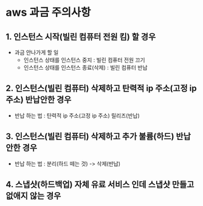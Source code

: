 # aws 과금 주의사항
## 1. 인스턴스 시작(빌린 컴퓨터 전원 킴) 할 경우
- 과금 안나가게 할 일
  - 인스턴스 상태를 인스턴스 중지 : 빌린 컴퓨터 전원 끄기
  - 인스턴스 상태를 인스턴스 종료(삭제) : 빌린 컴퓨터 반납

## 2. 인스턴스(빌린 컴퓨터) 삭제하고 탄력적 ip 주소(고정 ip 주소) 반납안한 경우
- 반납 하는 법 : 탄력적 ip 주소(고정 ip 주소) 릴리즈(반납)
## 3. 인스턴스(빌린 컴퓨터) 삭제하고 추가 불륨(하드) 반납 안한 경우
- 반납 하는 법 : 분리(하드 떼는 것) -> 삭제(반납)
## 4. 스냅샷(하드백업) 자체 유료 서비스 인데 스냅샷 만들고 없애지 않는 경우
